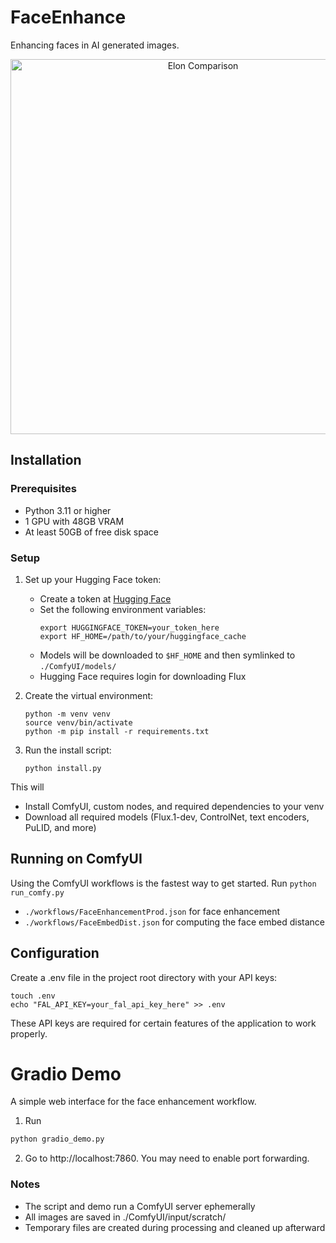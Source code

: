 # FaceEnhance
Enhancing faces in AI generated images.

<div style="text-align: center;">
  <img src="examples/elon_compare.gif" alt="Elon Comparison" width="600"/>
</div>

## Installation

### Prerequisites
- Python 3.11 or higher
- 1 GPU with 48GB VRAM
- At least 50GB of free disk space

### Setup

1. Set up your Hugging Face token:
   - Create a token at [Hugging Face](https://huggingface.co/settings/tokens)
   - Set the following environment variables:
     ```
     export HUGGINGFACE_TOKEN=your_token_here
     export HF_HOME=/path/to/your/huggingface_cache
     ```
   - Models will be downloaded to `$HF_HOME` and then symlinked to `./ComfyUI/models/`
   - Hugging Face requires login for downloading Flux

2. Create the virtual environment:
   ```
   python -m venv venv
   source venv/bin/activate
   python -m pip install -r requirements.txt
   ```

3. Run the install script:
   ```
   python install.py
   ```

This will
- Install ComfyUI, custom nodes, and required dependencies to your venv
- Download all required models (Flux.1-dev, ControlNet, text encoders, PuLID, and more)

## Running on ComfyUI

Using the ComfyUI workflows is the fastest way to get started. Run `python run_comfy.py`
- `./workflows/FaceEnhancementProd.json` for face enhancement
- `./workflows/FaceEmbedDist.json` for computing the face embed distance


## Configuration

Create a .env file in the project root directory with your API keys:
```
touch .env
echo "FAL_API_KEY=your_fal_api_key_here" >> .env
```

These API keys are required for certain features of the application to work properly.

# Gradio Demo

A simple web interface for the face enhancement workflow. 

1. Run

```bash
python gradio_demo.py
```
2. Go to http://localhost:7860. You may need to enable port forwarding.

### Notes
- The script and demo run a ComfyUI server ephemerally
- All images are saved in ./ComfyUI/input/scratch/
- Temporary files are created during processing and cleaned up afterward

